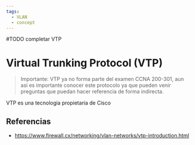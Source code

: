 ```yaml
---
tags:
  - VLAN
  - concept
---
```

#TODO completar VTP
# Virtual Trunking Protocol (VTP)
> Importante: VTP ya no forma parte del examen CCNA 200-301, aun asi es importante conocer este protocolo ya que pueden venir preguntas que puedan hacer referencia de forma indirecta.

VTP es una tecnologia propietaria de Cisco 


## Referencias
- https://www.firewall.cx/networking/vlan-networks/vtp-introduction.html